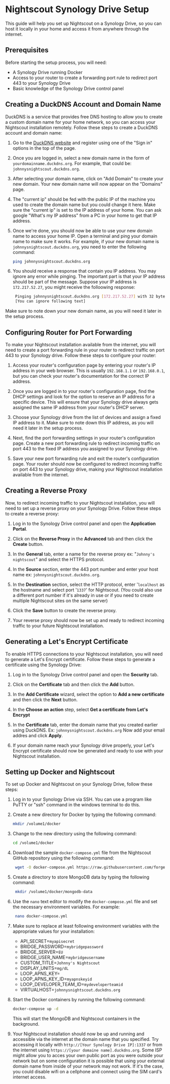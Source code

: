 # Nightscout Synology Drive Setup

This guide will help you set up Nightscout on a Synology Drive, so you can host it locally in your home and access it from anywhere through the internet.

## Prerequisites

Before starting the setup process, you will need:

- A Synology Drive running Docker
- Access to your router to create a forwarding port rule to redirect port 443 to your Synology Drive
- Basic knowledge of the Synology Drive control panel

## Creating a DuckDNS Account and Domain Name

DuckDNS is a service that provides free DNS hosting to allow you to create a custom domain name for your home network, so you can access your Nightscout installation remotely. Follow these steps to create a DuckDNS account and domain name:

1. Go to the [DuckDNS website](https://www.duckdns.org/) and register using one of the "Sign in" options in the top of the page.

2. Once you are logged in, select a new domain name in the form of `yourdomainname.duckdns.org`. For example, that could be: `johnnysnightscout.duckdns.org`.

3. After selecting your domain name, click on "Add Domain" to create your new domain. Your new domain name will now appear on the "Domains" page.

4. The "current ip" should be fed with the public IP of the machine you used to create the domain name but you could change it here. Make sure the "current ip" is set to the IP address of your home. You can ask google "What's my IP address" from a PC in your home to get that IP address.

5. Once we're done, you should now be able to use your new domain name to access your home IP. Open a terminal and ping your domain name to make sure it works. For example, if your new domain name is `johnnysnightscout.duckdns.org`, you need to enter the following command:

   ```sh
   ping johnnysnightscout.duckdns.org
   ```

6. You should receive a response that contain you IP address. You may ignore any error while pinging. The important part is that your IP address should be part of the message. Suppose your IP address is `172.217.52.27`, you might receive the folloowing response:

   ```sh
    Pinging johnnysnightscout.duckdns.org [172.217.52.27] with 32 bytes of data:
    [You can ignore following text]
   ```

Make sure to note down your new domain name, as you will need it later in the setup process.

## Configuring Router for Port Forwarding

To make your Nightscout installation available from the internet, you will need to create a port forwarding rule in your router to redirect traffic on port 443 to your Synology drive. Follow these steps to configure your router:

1. Access your router's configuration page by entering your router's IP address in your web browser. This is usually `192.168.1.1` or `192.168.0.1`, but you can check your router's documentation for the correct IP address.

2. Once you are logged in to your router's configuration page, find the DHCP settings and look for the option to reserve an IP address for a specific device. This will ensure that your Synology drive always gets assigned the same IP address from your router's DHCP server.

3. Choose your Synology drive from the list of devices and assign a fixed IP address to it. Make sure to note down this IP address, as you will need it later in the setup process.

4. Next, find the port forwarding settings in your router's configuration page. Create a new port forwarding rule to redirect incoming traffic on port 443 to the fixed IP address you assigned to your Synology drive.

5. Save your new port forwarding rule and exit the router's configuration page. Your router should now be configured to redirect incoming traffic on port 443 to your Synology drive, making your Nightscout installation available from the internet.

## Creating a Reverse Proxy

Now, to redirect incoming traffic to your Nightscout installation, you will need to set up a reverse proxy on your Synology Drive. Follow these steps to create a reverse proxy:

1. Log in to the Synology Drive control panel and open the **Application Portal**.

2. Click on the **Reverse Proxy** in the **Advanced** tab and then click the **Create** button.

3. In the **General** tab, enter a name for the reverse proxy ex: "`Johnny's nightscout`" and select the HTTPS protocol.

4. In the **Source** section, enter the 443 port number and enter your host name ex: `johnnysnightscout.duckdns.org`.

5. In the **Destination** section, select the HTTP protocol, enter '`localhost` as the hostname and select port '`1337`' for Nightscout. (You could also use a different port number if it's already in use or if you need to create multiple Nightscout sites on the same server)

6. Click the **Save** button to create the reverse proxy.

7. Your reverse proxy should now be set up and ready to redirect incoming traffic to your future Nightscout installation.

## Generating a Let's Encrypt Certificate

To enable HTTPS connections to your Nightscout installation, you will need to generate a Let's Encrypt certificate. Follow these steps to generate a certificate using the Synology Drive:

1. Log in to the Synology Drive control panel and open the **Security** tab.

2. Click on the **Certificate** tab and then click the **Add** button.

3. In the **Add Certificate** wizard, select the option to **Add a new certificate** and then click the **Next** button.

4. In the **Choose an action** step, select **Get a certificate from Let's Encrypt**

5. In the **Certificate** tab, enter the domain name that you created earlier using DuckDNS. Ex: `johnnysnightscout.duckdns.org` Now add your email addres and click **Apply**.

6. If your domain name reach your Synology drive properly, your Let's Encrypt certificate should now be generated and ready to use with your Nightscout installation.

## Setting up Docker and Nightscout

To set up Docker and Nightscout on your Synology Drive, follow these steps:

1. Log in to your Synology Drive via SSH. You can use a program like PuTTY or "ssh" command in the windows terminal to do this.

2. Create a new directory for Docker by typing the following command:

   ```sh
   mkdir /volume1/docker
   ```

3. Change to the new directory using the following command:

   ```sh
   cd /volume1/docker
   ```

4. Download the sample `docker-compose.yml` file from the Nightscout GitHub repository using the following command:

   ```sh
    wget -O docker-compose.yml https://raw.githubusercontent.com/forgetyan/nightscout-synology/main/docker-compose-single-installation.yml
   ```

5. Create a directory to store MongoDB data by typing the following command:

   ```sh
    mkdir /volume1/docker/mongodb-data
   ```

6. Use the `nano` text editor to modify the `docker-compose.yml` file and set the necessary environment variables. For example:

   ```sh
    nano docker-compose.yml
   ```

7. Make sure to replace at least following environment variables with the appropriate values for your installation:

   - API_SECRET=`myapisecret`
   - BRIDGE_PASSWORD=`mybridgepassword`
   - BRIDGE_SERVER=`EU`
   - BRIDGE_USER_NAME=`mybridgeusername`
   - CUSTOM_TITLE=`Johnny's Nightscout`
   - DISPLAY_UNITS=`mg/dL`
   - LOOP_APNS_KEY= 
   - LOOP_APNS_KEY_ID=`myapnskeyid`
   - LOOP_DEVELOPER_TEAM_ID=`mydeveloperteamid`
   - VIRTUALHOST=`johnnysnightscout.duckdns.org`

8. Start the Docker containers by running the following command:

   ```sh
   docker-compose up -d
   ```

   This will start the MongoDB and Nightscout containers in the background.

9. Your Nightscout installation should now be up and running and accessible via the internet at the domain name that you specified. Try accessing it locally with `http://[Your Synology Drive IP]:1337` or from the internet using `https://[your domaine name].duckdns.org`. Some ISP might allow you to acces your own public port as you were outside your network but on some configuration it is possible that using your external domain name from inside of your network may not work. If it's the case, you could disable wifi on a cellphone and connect using the SIM card's internet access.
